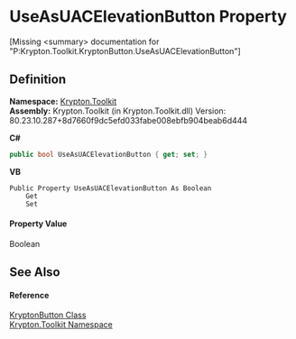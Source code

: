 # UseAsUACElevationButton Property


\[Missing &lt;summary&gt; documentation for "P:Krypton.Toolkit.KryptonButton.UseAsUACElevationButton"\]



## Definition
**Namespace:** <a href="79d2eac2-21f4-54ff-7552-b20c33c30600.md">Krypton.Toolkit</a>  
**Assembly:** Krypton.Toolkit (in Krypton.Toolkit.dll) Version: 80.23.10.287+8d7660f9dc5efd033fabe008ebfb904beab6d444

**C#**
``` C#
public bool UseAsUACElevationButton { get; set; }
```
**VB**
``` VB
Public Property UseAsUACElevationButton As Boolean
	Get
	Set
```



#### Property Value
Boolean

## See Also


#### Reference
<a href="5a50795b-a8ed-ccb2-0fff-f00ab79d45f5.md">KryptonButton Class</a>  
<a href="79d2eac2-21f4-54ff-7552-b20c33c30600.md">Krypton.Toolkit Namespace</a>  
